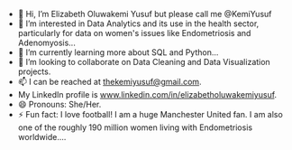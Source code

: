 - 👋 Hi, I’m Elizabeth Oluwakemi Yusuf but please call me @KemiYusuf
- 👀 I’m interested in Data Analytics and its use in the health sector, particularly for data on women's issues like Endometriosis and Adenomyosis...
- 🌱 I’m currently learning more about SQL and Python...
- 💞️ I’m looking to collaborate on Data Cleaning and Data Visualization projects.
- 📫 I can be reached at thekemiyusuf@gmail.com.
- My LinkedIn profile is www.linkedin.com/in/elizabetholuwakemiyusuf.
- 😄 Pronouns: She/Her.
- ⚡ Fun fact: I love football! I am a huge Manchester United fan. I am also one of the roughly 190 million women living with Endometriosis worldwide....

<!---
KemiYusuf/KemiYusuf is a ✨ special ✨ repository because its `README.md` (this file) appears on your GitHub profile.
You can click the Preview link to take a look at your changes.
--->
